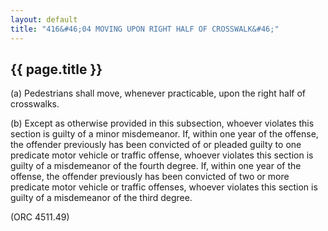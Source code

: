 ```yaml
---
layout: default 
title: "416&#46;04 MOVING UPON RIGHT HALF OF CROSSWALK&#46;"
---
```


{{ page.title }}
----------------

​(a) Pedestrians shall move, whenever practicable, upon the right half
of crosswalks.

​(b) Except as otherwise provided in this subsection, whoever violates
this section is guilty of a minor misdemeanor. If, within one year of
the offense, the offender previously has been convicted of or pleaded
guilty to one predicate motor vehicle or traffic offense, whoever
violates this section is guilty of a misdemeanor of the fourth degree.
If, within one year of the offense, the offender previously has been
convicted of two or more predicate motor vehicle or traffic offenses,
whoever violates this section is guilty of a misdemeanor of the third
degree.

(ORC 4511.49)

